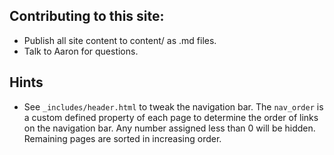 
## Contributing to this site:

 - Publish all site content to content/ as .md files.
 - Talk to Aaron for questions.


## Hints

* See `_includes/header.html` to tweak the navigation bar. The `nav_order` is a custom defined property of each page to determine the order of links on the navigation bar. Any number assigned less than 0 will be hidden. Remaining pages are sorted in increasing order.
